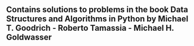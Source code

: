 ## Contains solutions to problems in the book Data Structures and Algorithms in Python by Michael T. Goodrich - Roberto Tamassia - Michael H. Goldwasser ##
